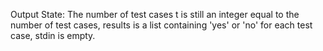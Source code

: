 Output State: The number of test cases t is still an integer equal to the number of test cases, results is a list containing 'yes' or 'no' for each test case, stdin is empty.